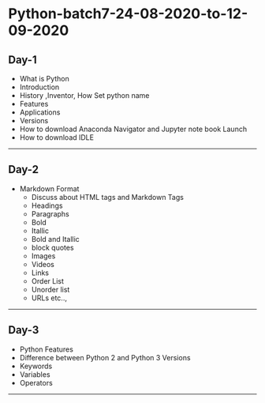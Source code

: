 # Python-batch7-24-08-2020-to-12-09-2020
## Day-1
- What is Python
- Introduction 
- History ,Inventor, How Set python name
- Features
- Applications
- Versions
- How to download Anaconda Navigator and Jupyter note book Launch
- How to download IDLE

<hr>


## Day-2

- Markdown Format
  - Discuss about HTML tags and Markdown Tags
  - Headings
  - Paragraphs
  - Bold 
  - Itallic
  - Bold and Itallic
  - block quotes
  - Images
  - Videos
  - Links
  - Order List
  - Unorder list
  - URLs etc..,


<hr>


## Day-3

- Python Features
- Difference between Python 2 and Python 3 Versions
- Keywords
- Variables
- Operators

<hr>
